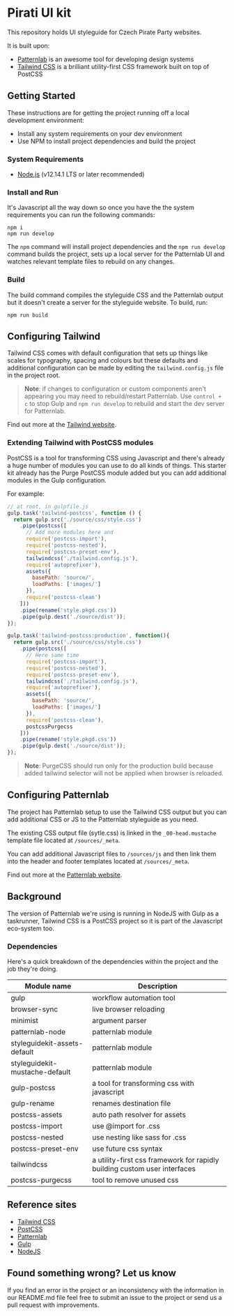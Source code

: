 # Pirati UI kit

This repository holds UI styleguide for Czech Pirate Party websites.

It is built upon:

- [Patternlab](https://patternlab.io/) is an awesome tool for developing design systems
- [Tailwind CSS](https://tailwindcss.com/) is a brilliant utility-first CSS framework built on top of PostCSS

## Getting Started

These instructions are for getting the project running off a local development environment:

- Install any system requirements on your dev environment
- Use NPM to install project dependencies and build the project


### System Requirements

- [Node.js](https://nodejs.org) (v12.14.1 LTS or later recommended)

### Install and Run

It's Javascript all the way down so once you have the the system requirements you can run the following commands:

```
npm i
npm run develop
```

The `npm` command will install project dependencies and the `npm run develop` command builds the project, sets up a local server for the Patternlab UI and watches relevant template files to rebuild on any changes.


### Build

The build command compiles the styleguide CSS and the Patternlab output but it doesn't create a server for the styleguide website. To build, run:

```
npm run build
```

## Configuring Tailwind

Tailwind CSS comes with default configuration that sets up things like scales for typography, spacing and colours but these defaults and additional configuration can be made by editing the `tailwind.config.js` file in the project root.

> **Note**: if changes to configuration or custom components aren't appearing you may need to rebuild/restart Patternlab. Use `control + c` to stop Gulp and `npm run develop` to rebuild and start the dev server for Patternlab.

Find out more at the [Tailwind website](https://tailwindcss.com/docs/configuration).

### Extending Tailwind with PostCSS modules

PostCSS is a tool for transforming CSS using Javascript and there's already a huge number of modules you can use to do all kinds of things. This starter kit already has the Purge PostCSS module added but you can add additional modules in the Gulp configuration.

For example:

``` javascript
// at root, in gulpfile.js
gulp.task('tailwind-postcss', function () {
  return gulp.src('./source/css/style.css')
    .pipe(postcss([
      // Add more modules here and
      require('postcss-import'),
      require('postcss-nested'),
      require('postcss-preset-env'),
      tailwindcss('./tailwind.config.js'),
      require('autoprefixer'),
      assets({
        basePath: 'source/',
        loadPaths: ['images/']
      }),
      require('postcss-clean')
    ]))
    .pipe(rename('style.pkgd.css'))
    .pipe(gulp.dest('./source/dist'));
});

gulp.task('tailwind-postcss:production', function(){
  return gulp.src('./source/css/style.css')
    .pipe(postcss([
      // Here same time
      require('postcss-import'),
      require('postcss-nested'),
      require('postcss-preset-env'),
      tailwindcss('./tailwind.config.js'),
      require('autoprefixer'),
      assets({
        basePath: 'source/',
        loadPaths: ['images/']
      }),
      require('postcss-clean'),
      postcssPurgecss
    ]))
    .pipe(rename('style.pkgd.css'))
    .pipe(gulp.dest('./source/dist'));
});
```
> **Note**: PurgeCSS should run only for the production build because added tailwind selector will not be applied when browser is reloaded.


## Configuring Patternlab

The project has Patternlab setup to use the Tailwind CSS output but you can add additional CSS or JS to the Patternlab styleguide as you need.

The existing CSS output file (sytle.css) is linked in the `_00-head.mustache` template file located at `/sources/_meta`.

You can add additional Javascript files to `/sources/js` and then link them into the header and footer templates located at `/sources/_meta`.

Find out more at the [Patternlab website](https://patternlab.io/docs/index.html).


## Background

The version of Patternlab we're using is running in NodeJS with Gulp as a taskrunner, Tailwind CSS is a PostCSS project so it is part of the Javascript eco-system too.

### Dependencies

Here's a quick breakdown of the dependencies within the project and the job they're doing.

| Module name                    | Description                                                               |
| -------------------------------| ------------------------------------------------------------------------- |
| gulp                           | workflow automation tool                                                  |
| browser-sync                   | live browser reloading                                                    |
| minimist                       | argument parser                                                           |
| patternlab-node                | patternlab module                                                         |
| styleguidekit-assets-default   | patternlab module                                                         |
| styleguidekit-mustache-default | patternlab module                                                         |
| gulp-postcss                   | a tool for transforming css with javascript                               |
| gulp-rename                    | renames destination file                                                  |
| postcss-assets                 | auto path resolver for assets                                             |
| postcss-import                 | use @import for .css                                                      |
| postcss-nested                 | use nesting like sass for .css                                            |
| postcss-preset-env             | use future css syntax                                                     |
| tailwindcss                    | a utility-first css framework for rapidly building custom user interfaces |
| postcss-purgecss               | tool to remove unused css                                                 |


## Reference sites

- [Tailwind CSS](https://tailwindcss.com/docs/what-is-tailwind/)
- [PostCSS](https://postcss.org/)
- [Patternlab](https://patternlab.io/docs/)
- [Gulp](https://gulpjs.com/)
- [NodeJS](https://nodejs.org/dist/latest-v10.x/docs/api/)


## Found something wrong? Let us know

If you find an error in the project or an inconsistency with the information in our README.md file feel free to submit an issue to the project or send us a pull request with improvements.
